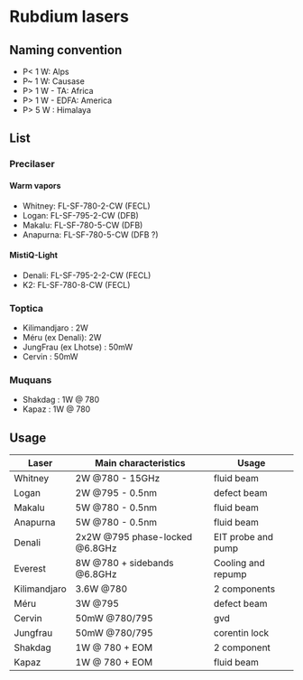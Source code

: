# Rubdium lasers

## Naming convention
- P< 1 W: Alps
- P~ 1 W: Causase
- P> 1 W - TA: Africa
- P> 1 W - EDFA: America
- P> 5 W : Himalaya

## List
### Precilaser

#### Warm vapors
- Whitney: FL-SF-780-2-CW (FECL)
- Logan: FL-SF-795-2-CW (DFB)
- Makalu: FL-SF-780-5-CW (DFB) 
- Anapurna: FL-SF-780-5-CW (DFB ?)

#### MistiQ-Light
- Denali: FL-SF-795-2-2-CW (FECL)
- K2: FL-SF-780-8-CW (FECL)


### Toptica
- Kilimandjaro : 2W
- Méru (ex Denali): 2W
- JungFrau (ex Lhotse)  : 50mW
- Cervin : 50mW


### Muquans
- Shakdag : 1W @ 780
- Kapaz : 1W @ 780


## Usage
| Laser         | Main characteristics                      | Usage                 |
|-----------    |-------------------------------------------|-------------          |
| Whitney       | 2W @780 - 15GHz                           | fluid beam            |
| Logan         | 2W @795 - 0.5nm                           | defect beam           |
| Makalu        | 5W @780 - 0.5nm                           | fluid beam            |
| Anapurna      | 5W @780 - 0.5nm                           | fluid beam            |
| Denali        | 2x2W @795 phase-locked @6.8GHz            | EIT probe and pump    |
| Everest       | 8W @780 + sidebands @6.8GHz               | Cooling and repump    |
| Kilimandjaro  | 3.6W @780                                 | 2 components          |
| Méru          | 3W @795                                   | defect beam           |
| Cervin        | 50mW @780/795                             | gvd                   |
| Jungfrau      | 50mW @780/795                             | corentin lock         |
| Shakdag       | 1W @ 780 + EOM                            | 2 component           |
| Kapaz         | 1W @ 780 + EOM                            | fluid beam            |
